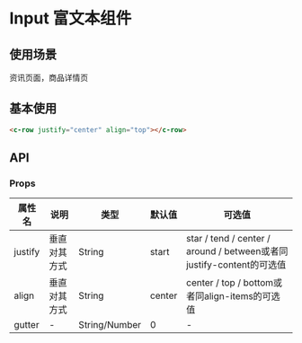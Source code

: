 # Input 富文本组件
## 使用场景
资讯页面，商品详情页

## 基本使用

```html
<c-row justify="center" align="top"></c-row>
```


## API
### Props
 
属性名 | 说明 | 类型 | 默认值 | 可选值
-|-|-|-|-
justify | 垂直对其方式 | String | start | star / tend / center / around / between或者同justify-content的可选值
align | 垂直对其方式 | String | center | center / top / bottom或者同align-items的可选值
gutter |- | String/Number | 0 | -